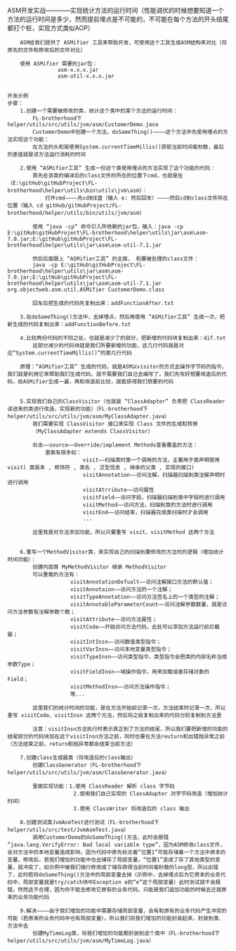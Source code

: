 ASM开发实战————实现统计方法的运行时间（性能调优的时候想要知道一个方法的运行时间是多少，然而提前埋点是不可能的，不可能在每个方法的开头结尾都打个桩，实现方式类似AOP）

		ASM给我们提供了 ASMifier 工具来帮助开发，可使用这个工具生成ASM结构来对比（将原先的文件和修改后的文件对比）

		使用 ASMifier 需要的jar包：
					asm-x.x.x.jar
					asm-util-x.x.x.jar


	开发示例
	步骤：
		1.创建一个需要被修改的类，统计这个类中的某个方法的运行时间：
			FL-brotherhood下 helper/utils/src/utils/jvm/asm/CustomerDemo.java
			CustomerDemo中创建一个方法，doSameThing()————这个方法中先使用埋点的方法实现这个功能：
			在方法的头和尾使用System.currentTimeMillis()获取当前时间毫秒数，最后的差值就是该方法运行消耗的时间

		2.使用 “ASMifier工具” 生成一份这个类使用埋点的方法实现了这个功能的代码：
			首先在该类的编译后的class文件的所在的位置下cmd，也就是在（E:\gitHub\gitHubProject\FL-brotherhood\helper\utils\bin\utils\jvm\asm）：
				打开cmd————先cd到E盘（输入 e: 然后回车）————然后cd到class文件所在位置（输入 cd gitHub/gitHubProject/FL-brotherhood/helper/utils/bin/utils/jvm/asm）

			使用 “java -cp” 命令引入所依赖的jar包，输入：java -cp E:\gitHub\gitHubProject\FL-brotherhood\helper\utils\jar\asm\asm-7.0.jar;E:\gitHub\gitHubProject\FL-brotherhood\helper\utils\jar\asm\asm-util-7.1.jar

			然后后面跟上 “ASMifier工具” 的全面， 和要被处理的class文件：		
			java -cp E:\gitHub\gitHubProject\FL-brotherhood\helper\utils\jar\asm\asm-7.0.jar;E:\gitHub\gitHubProject\FL-brotherhood\helper\utils\jar\asm\asm-util-7.1.jar org.objectweb.asm.util.ASMifier CustomerDemo.class

			回车后把生成的代码先复制出来：addFunctionAfter.txt

		3.在doSameThing()方法中，去掉埋点，然后再使用 “ASMifier工具” 生成一次，把新生成的代码复制出来：addFunctionBefore.txt

		4.比较两份代码的不同之处，也就是减少了的部分，把新增的代码块复制出来：dif.txt
			这部分减少的代码块就是我们所要新增的功能，这几行代码就是对应“System.currentTimeMillis()”的那几行代码

		原理：“ASMifier工具” 生成的代码，就是ASM以visitor的方式去操作字节码的指令，我们就是利用它来帮助我们生成代码，就不需要我们自己去编写了，我们先写好想要改造后的代码，给ASMifier生成一遍，再和改造前比较，就能获得我们想要的代码

		
		5.实现我们自己的ClassVisitor（也就是 “ClassAdapter” 负责把 ClassReader 读进来的类进行改造，实现新的功能）（FL-brotherhood下 helper/utils/src/utils/jvm/asm/MyClassAdapter.java）
			我们需要实现 ClassVisitor 接口来实现 Class 文件的生成和转换
			（MyClassAdapter extends ClassVisitor）

			右击——source——Override/implement Methods查看覆盖的方法：
				里面有很多如：
							visit——扫描类时第一个调用的方法，主要用于类声明使用visit( 类版本 , 修饰符 , 类名 , 泛型信息 , 继承的父类 , 实现的接口)
							visitAnnotation——访问注解，扫描器扫描到类注解声明时进行调用
							visitAtrribute——访问属性
							visitField——访问字段，扫描器扫描到类中字段时进行调用
							visitMethod——访问方法，扫描到类的方法时进行调用
							visitEnd——访问结束，扫描器完成类扫描时才会调用
							...

			这里我是对方法添加功能，所以只要重写 visit、visitMethod 这两个方法


		6.重写一个MethodVisitor类，来实现自己的扫描到要修改的方法时的逻辑（增加统计时间功能）：
			创建内部类 MyMethodVisitor 继承 MethodVisitor
			可以重载的方法有：
		 				visitAnnotationDefualt——访问注解接口方法的默认值；
			 			visitAnnotaion——访问方法的一个注解；
		 				visitTypeAnnotation——访问方法签名上的一个类型的注解；
		 				visitAnnotableParameterCount——访问注解参数数量，就是访问方法参数有注解参数个数；
		 				visitAttribute——访问方法属性；
			 			visitCode——开始访问方法代码，此处可以添加方法运行前拦截器；
		 				visitIntInsn——访问数值类型指令；
		 				visitVarInsn——访问本地变量类型指令；
		 				visitTypeInsn——访问类型指令，类型指令会把类的内部名称当成参数Type；
		 				visitFieldInsn——域操作指令，用来加载或者存储对象的Field；
		 				visitMethodInsn——访问方法操作指令；
		 				等...

			这里我们的统计时间的功能，是在方法开始前记录一次，方法结束时记录一次，所以重写 visitCode、visitInsn 这两个方法，然后将之前复制出来的代码分别复制到方法里

			注意：visitInsn方法执行时表示真正到了方法的结尾，所以我们要把新增的功能的结尾部分的代码块加在这个visitInsn方法之前，同时也要在方法reuturn和出错抛异常之前（方法结束之前，return和抛异常都会结束当前方法）

		7.创建class生成器类（将改造后的class输出）
			创建ClassGenerator（FL-brotherhood下 helper/utils/src/utils/jvm/asm/ClassGenerator.java）
			
			里面实现功能：1.使用 ClassReader 解析 class 字节码
						 2.使用我们自己实现的 ClassAdapter 对字节码改造（增加统计时间）
						 3.使用 ClassWriter 将改造后的 class 输出

		8.创建测试类JvmAsmTest进行测试（FL-brotherhood下 helper/utils/src/test/JvmAsmTest.java）
			调用CustomerDemo的doSameThing()方法，此时会报错 “java.lang.VerifyError: Bad local variable type”，因为ASM修改class文件，会对方法中的本地变量造成影响，因为代码中原先标志着“位置1”可能存储着一个方法中原本的变量，修改后，若我们增加的功能中也去储存了局部变量，“位置1”变成了存了其他类型的变量，就冲突了，如示例中被我们强行修改成了储存获得当前时间毫秒数的long型，所以出错了，此时若将doSameThing()方法中的局部变量去掉（示例中，去掉埋点后为它原本的业务代码中，局部变量就是try/catch块中Exception e的“e”这个局部变量）此时测试就不会报错，然而这不合理，因为你不能去修改它原有的业务代码，只能是我们追加功能的时候去迁就原来的业务功能代码

		9.解决————由于我们增加的功能中需要存储局部变量，会有和原有的业务代码产生冲突的可能（若原来的业务代码中也有局部变量），所以我们将我们增加的功能封装起来，封装到类、方法中去
			创建MyTimeLog类，将我们增加的功能都封装到这个类中（FL-brotherhood下 helper/utils/src/utils/jvm/asm/MyTimeLog.java）